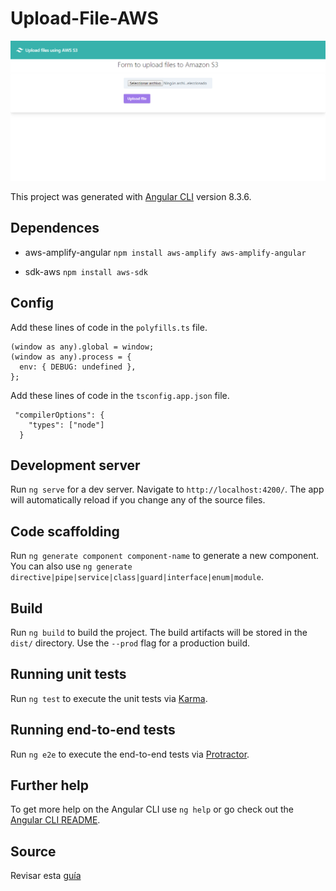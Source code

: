# Upload-File-AWS

![Screenshot](Screenshot.png)

This project was generated with [Angular CLI](https://github.com/angular/angular-cli) version 8.3.6.

## Dependences

* aws-amplify-angular 
`npm install aws-amplify aws-amplify-angular`

* sdk-aws
`npm install aws-sdk`

## Config

Add these lines of code in the `polyfills.ts` file.

~~~
(window as any).global = window;
(window as any).process = {
  env: { DEBUG: undefined },
};
~~~

Add these lines of code in the `tsconfig.app.json` file.
~~~
 "compilerOptions": {
    "types": ["node"]
  }
~~~

## Development server

Run `ng serve` for a dev server. Navigate to `http://localhost:4200/`. The app will automatically reload if you change any of the source files.

## Code scaffolding

Run `ng generate component component-name` to generate a new component. You can also use `ng generate directive|pipe|service|class|guard|interface|enum|module`.

## Build

Run `ng build` to build the project. The build artifacts will be stored in the `dist/` directory. Use the `--prod` flag for a production build.

## Running unit tests

Run `ng test` to execute the unit tests via [Karma](https://karma-runner.github.io).

## Running end-to-end tests

Run `ng e2e` to execute the end-to-end tests via [Protractor](http://www.protractortest.org/).

## Further help

To get more help on the Angular CLI use `ng help` or go check out the [Angular CLI README](https://github.com/angular/angular-cli/blob/master/README.md).

## Source

Revisar esta [guía](https://grokonez.com/aws/angular-4-amazon-s3-example-how-to-upload-file-to-s3-bucket)
